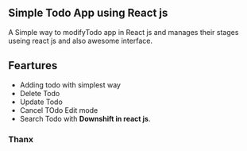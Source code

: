 <h2>Simple Todo App using  React js</h2>
<p>A Simple way to modifyTodo app in React js and manages their stages useing react js and also awesome  interface.</p>
<h2>Feartures</h2>
<ul>
<li>Adding todo with simplest way</li>
<li>Delete Todo </li>
<li>Update Todo</li>
<li>Cancel TOdo Edit mode</li>
<li>Search Todo with <b>Downshift in react js</b>.</li>
</ul>
<h3>Thanx</h3>
